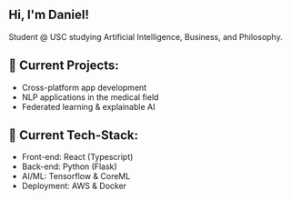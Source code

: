 ## Hi, I'm Daniel! 

Student @ USC studying Artificial Intelligence, Business, and Philosophy.

## 🔭 Current Projects:
- Cross-platform app development 
- NLP applications in the medical field
- Federated learning & explainable AI

## 🌱 Current Tech-Stack:
- Front-end: React (Typescript)
- Back-end: Python (Flask)
- AI/ML: Tensorflow & CoreML
- Deployment: AWS & Docker
